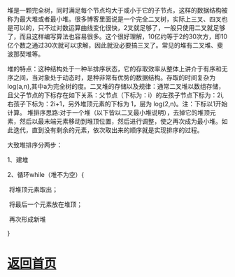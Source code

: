  堆是一颗完全树，同时满足每个节点均大于或小于它的子节点，这样的数据结构被称为最大堆或者最小堆。很多博客里面说是一个完全二叉树，实际上三叉、四叉也是可以的，只不过对数运算曲线变化很快，2叉就足够了，一般只使用二叉就足够了，而且这样编写算法也容易很多。这个很好理解，10亿约等于2的30次方，即10亿个数之通过30次就可以求解，因此就没必要搞三叉了。常见的堆有二叉堆、斐波那契堆等。

​    堆的特点：这种结构处于一种半排序状态，它的存取效率从整体上讲介于有序和无序之间，当对象处于动态时，是种非常有优势的数据结构。存取的时间复杂为log(a,n),其中a为完全树的度。
​    二叉堆的存储以及规律：通常二叉堆以数组存储，且父子节点的下标存在如下关系：父节点（下标为：i）的左孩子节点下标为：2i,右孩子下标为：2i+1，另外堆顶元素的下标为 1，层为 log(2,n)。注：下标以1开始计算。
​	堆排序思路:对于一个堆（以下皆以二叉最小堆说明），去掉它的堆顶元素，然后以最末端元素移动到堆顶位置，然后进行调整，使之再次成为最小堆。如此迭代，直到没有剩余的元素，依次取出来的顺序就是实现排序的过程。

大致堆排序分两步：

1、建堆

2、循环while（堆不为空）{

​	将堆顶元素取出；

​	将最后一个元素放在堆顶；

​	再次形成新堆

}

# [返回首页](https://nanaoy.github.io/)

